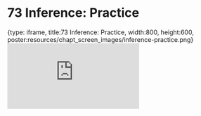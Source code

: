 # 73 Inference: Practice
 
{type: iframe, title:73 Inference: Practice, width:800, height:600, poster:resources/chapt_screen_images/inference-practice.png}
![](https://datatrail-jhu.github.io/DataTrail_ReOrg/no_toc/inference-practice.html)
 

 
